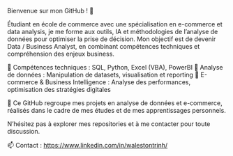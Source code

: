 Bienvenue sur mon GitHub ! 🎯

Étudiant en école de commerce avec une spécialisation en e-commerce et data analysis, je me forme aux outils, IA et méthodologies de l’analyse de données pour optimiser la prise de décision. Mon objectif est de devenir Data / Business Analyst, en combinant compétences techniques et compréhension des enjeux business.

🔹 Compétences techniques : SQL, Python, Excel (VBA), PowerBI
🔹 Analyse de données : Manipulation de datasets, visualisation et reporting
🔹 E-commerce & Business Intelligence : Analyse des performances, optimisation des stratégies digitales

🚀 Ce GitHub regroupe mes projets en analyse de données et e-commerce, réalisés dans le cadre de mes études et de mes apprentissages personnels.

N’hésitez pas à explorer mes repositories et à me contacter pour toute discussion.

📫 Contact : https://www.linkedin.com/in/walestontrinh/
